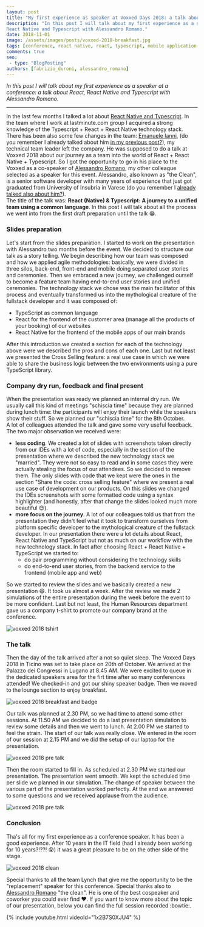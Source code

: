 ```yaml
---
layout: post
title: "My first experience as speaker at Voxxed Days 2018: a talk about React, React Native and Typescript"
description: "In this post I will talk about my first experience as a speaker at a conference: a talk about React, 
React Native and Typescript with Alessandro Romano."
date: 2018-11-01
image: /assets/images/posts/voxxed-2018-breakfast.jpg
tags: [conference, react native, react, typescript, mobile application development, web development]
comments: true
seo:
 - type: "BlogPosting"
authors: [fabrizio_duroni, alessandro_romano]
---
```


*In this post I will talk about my first experience as a speaker at a conference: a talk about React, React Native 
and Typescript with Alessandro Romano.*

---

In the last few months I talked a lot about [React Native and Typescript](/2018/07/04/react-native-typescript-existing-app.html). In the team where I work 
at lastminute.com group I acquired a strong knowledge of the Typescript + React + React Native technology stack. 
There has been also some few changes in the team: [Emanuele Ianni](https://www.linkedin.com/in/emanueleianni/ "Emanuele Ianni"), (do 
you remember I already talked about him [in my previous post?](/2018/03/20/golden-master-test-characterization-test-legacy-code.html)), my technical team leader left the company. He was supposed to do a talk at Voxxed 2018 about our 
journey as a team into the world of React + React Native + Typescript. So I got the opportunity to go in his place to the Voxxed as a co-speaker of [Alessandro Romano](https://www.linkedin.com/in/alessandroromano92/ "Alessandro Romano"),
 my other colleague selected as a speaker for this event. 
Alessandro, also known as "the Clean", is a senior software developer with many years of experience that just got 
graduated from University of Insubria in Varese (do you remember I [already talked also about him?](/2018/08/02/design-thinking-design-sprint-workshop.html)).   
The title of the talk was: **React (Native) & Typescript: A journey to a unified team using a common language**.
In this post I will talk about all the process we went into from the first draft preparation until the talk :grin:.

### Slides preparation
Let's start from the slides preparation. I started to work on the presentation with Alessandro two months before the 
event. We decided to structure our talk as a story telling. We begin describing how our team was composed and how we 
applied agile methodologies: basically, we were divided in three silos, back-end, front-end and mobile doing 
separated user stories and ceremonies.
Then we embraced a new journey, we challenged ourself to become a feature team having end-to-end user stories and 
unified ceremonies. The technology stack we chose was the main facilitator of this process and eventually transformed
 us into the mythological creature of the fullstack developer and it was composed of:

* TypeScript as common language
* React for the frontend of the customer area (manage all the products of your booking) of our websites
* React Native for the frontend of the mobile apps of our main brands

After this introduction we created a section for each of the technology above were we described the pros and cons of 
each one. Last but not least we presented the Cross Selling feature: a real use case in which we were able to share 
the business logic between the two environments using a pure TypeScript library.  

### Company dry run, feedback and final present
When the presentation was ready we planned an internal dry run. We usually call this kind of meetings "schiscia time"
 because they are planned during lunch time: the participants will enjoy their launch while the speakers show their 
 stuff. So we planned our "schiscia time" for the 8th October.  
 A lot of colleagues attended the talk and gave some very useful feedback.
The two major observation we received were:
 
 * **less coding**. We created a lot of slides with screenshots taken directly from our IDEs with a lot of code, 
 especially in the section of the presentation where we described the new technology stack we "married". They 
 were not so easy to read and in some cases they were actually stealing the focus of our attendees. So we decided 
 to remove them. The only slides with code that we kept were the ones in the section "Share the code: cross selling 
 feature" where we present a real use case of development on our products. On this slides we changed the IDEs 
 screenshots with some formatted code using a syntax highlighter (and honestly, after that change the slides looked 
 much more beautiful :heart_eyes:).
 * **more focus on the journey**. A lot of our colleagues told us that from the presentation they didn't feel what it
  took to transform ourselves from platform specific developer to the mythological creature of the fullstack developer.
   In our presentation there were a lot details about React, React Native and TypeScript but not as much on our 
   workflow with the new technology stack. In fact after choosing React + React Native + TypeScript we started to:
   * do pair programming without considering the technology skills 
   * do end-to-end user stories, from the backend service to the frontend (mobile app and web) 

So we started to review the slides and we basically created a new presentation :smile:. It took us almost a week. 
 After the review we made 2 simulations of the entire presentation during the week before the event to be more 
 confident. Last but not least, the Human Resources department gave us a company t-shirt to promote our company brand
  at the conference.
  
![voxxed 2018 tshirt](/assets/images/posts/voxxed-2018-tshirt.jpg "voxxed 2018 tshirt")  

### The talk

Then the day of the talk arrived after a not so quiet sleep. The Voxxed Days 2018 in Ticino was set to take place on 
20th of October. We arrived at the Palazzo dei Congressi in Lugano at 8.45 AM. We were excited to queue in the 
dedicated speakers area for the firt time after so many conferences attended! We checked-in and got our shiny speaker
 badge. Then we moved to the lounge section to enjoy breakfast.
 
 ![voxxed 2018 breakfast and badge](/assets/images/posts/voxxed-2018-breakfast.jpg "voxxed 2018 breakfast and badge")  

Our talk was planned at 2.30 PM, so we had time to attend some other sessions. At 11.50 AM we decided to do a last 
presentation simulation to review some details and then we went to lunch. At 2.00 PM we started to feel the strain. 
The start of our talk was really close. We entered in the room of our session at 2.15 PM and we did the setup of our 
laptop for the presentation. 

 ![voxxed 2018 pre talk](/assets/images/posts/voxxed-2018-pre-talk.jpg "voxxed 2018 pre-talk")

Then the room started to fill in. As scheduled at 2.30 PM we started our presentation. The presentation went smooth.
We kept the scheduled time per slide we planned in our simulation. The change of speaker between the various part of 
the presentation worked perfectly. At the end we answered to some questions and we received applause from the 
audience.  

 ![voxxed 2018 pre talk](/assets/images/posts/voxxed-2018-talk.jpg "voxxed 2018 talk")

### Conclusion 

Tha's all for my first experience as a conference speaker. It has been a good experience. After 10 years in the IT 
field (had I already been working for 10 years?!??! :cold_sweat:) it was a great pleasure to be on the other side of 
the stage.

 ![voxxed 2018 clean](/assets/images/posts/voxxed-2018-clean.jpg "voxxed 2018 clean")

Special thanks to all the team Lynch that give me the opportunity to be the "replacement" speaker for this conference.
 Special thanks also to  [Alessandro Romano](https://www.linkedin.com/in/alessandroromano92/ "Alessandro Romano") 
 "the clean". He is one of the best cospeaker and coworker you could ever find :heart:. If you want to know more 
 about the topic of our presentation, below you can find the full session recorded :bowtie:.
 
 {% include youtube.html videoId="1x2B7S0XJU4" %}
     


